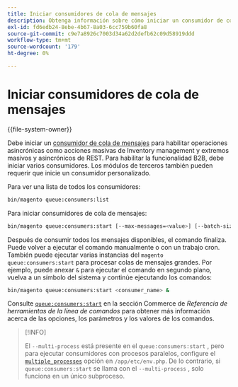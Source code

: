 ```yaml
---
title: Iniciar consumidores de cola de mensajes
description: Obtenga información sobre cómo iniciar un consumidor de cola de mensajes.
exl-id: fd6edb24-8ebe-4b67-8a03-6cc759b60fa8
source-git-commit: c9e7a8926c7003d34a62d2defb62c09d58919ddd
workflow-type: tm+mt
source-wordcount: '179'
ht-degree: 0%

---
```


# Iniciar consumidores de cola de mensajes

{{file-system-owner}}

Debe iniciar un [consumidor de cola de mensajes](../queues/consumers.md) para habilitar operaciones asincrónicas como acciones masivas de Inventory management y extremos masivos y asincrónicos de REST. Para habilitar la funcionalidad B2B, debe iniciar varios consumidores. Los módulos de terceros también pueden requerir que inicie un consumidor personalizado.

Para ver una lista de todos los consumidores:

```bash
bin/magento queue:consumers:list
```

Para iniciar consumidores de cola de mensajes:

```bash
bin/magento queue:consumers:start [--max-messages=<value>] [--batch-size=<value>] [--single-thread] [--area-code=<value>] [--multi-process=<value>] <consumer_name>
```

Después de consumir todos los mensajes disponibles, el comando finaliza. Puede volver a ejecutar el comando manualmente o con un trabajo cron. También puede ejecutar varias instancias del `magento queue:consumers:start` para procesar colas de mensajes grandes. Por ejemplo, puede anexar `&` para ejecutar el comando en segundo plano, vuelva a un símbolo del sistema y continúe ejecutando los comandos:

```bash
bin/magento queue:consumers:start <consumer_name> &
```

Consulte [`queue:consumers:start`](https://devdocs.magento.com/guides/v2.4/reference/cli/magento-commerce.html#queueconsumersstart) en la sección Commerce de _Referencia de herramientas de la línea de comandos_ para obtener más información acerca de las opciones, los parámetros y los valores de los comandos.

>[!INFO]
>
>El `--multi-process` está presente en el `queue:consumers:start` , pero para ejecutar consumidores con procesos paralelos, configure el [`multiple_processes`](../queues/manage-message-queues.md#configuration) opción en `/app/etc/env.php`. De lo contrario, si `queue:consumers:start` se llama con el `--multi-process` , solo funciona en un único subproceso.
